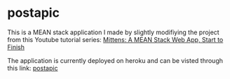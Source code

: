 # postapic

This is a MEAN stack application I made by slightly modifiying the project from this Youtube tutorial series: [Mittens: A MEAN Stack Web App, Start to Finish](https://www.youtube.com/playlist?list=PLZrs7Z81U28WYp_uuTe9bcCd0ohBwKrwy)

The application is currently deployed on heroku and can be visted through this link: [postapic](https://postapic.herokuapp.com)